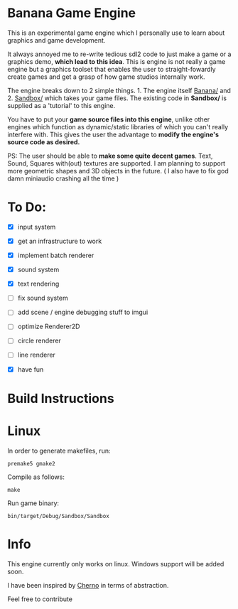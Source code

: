 # Banana Game Engine

<p>This is an experimental game engine which I personally use to learn about graphics and game development.</p>

<p>It always annoyed me to re-write tedious sdl2 code to just make a game or a graphics demo, <b>which lead to this idea</b>. This is engine is not really a game engine but a graphics toolset that enables the user to straight-fowardly create games and get a grasp of how game studios internally work.</p>

<p>The engine breaks down to 2 simple things. 1. The engine itself <a href="https://codeberg.org/phrl42/banana/src/branch/main/Banana">Banana/</a> and 2. <a href="https://codeberg.org/phrl42/banana/src/branch/main/Sandbox">Sandbox/</a> which takes your game files. The existing code in <b>Sandbox/</b> is supplied as a 'tutorial' to this engine.</p>

<p>You have to put your <b>game source files into this engine</b>, unlike other engines which function as dynamic/static libraries of which you can't really interfere with. This gives the user the advantage to <b>modify the engine's source code as desired.</b></p>

<p>PS: The user should be able to <b>make some quite decent games</b>. Text, Sound, Squares with(out) textures are supported. I am planning to support more geometric shapes and 3D objects in the future. ( I also have to fix god damn miniaudio crashing all the time )</p>

# To Do:

- [x] input system
- [x] get an infrastructure to work
- [x] implement batch renderer
- [X] sound system
- [x] text rendering
- [ ] fix sound system
- [ ] add scene / engine debugging stuff to imgui
- [ ] optimize Renderer2D
- [ ] circle renderer
- [ ] line renderer

- [x] have fun

# Build Instructions

# Linux 
In order to generate makefiles, run:

```premake5 gmake2```

Compile as follows:

```make```

Run game binary:

```bin/target/Debug/Sandbox/Sandbox```

# Info
This engine currently only works on linux. Windows support will be added soon.

I have been inspired by <a href="https://github.com/TheCherno/Hazel">Cherno</a> in terms of abstraction.

Feel free to contribute
